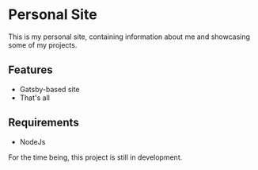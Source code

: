 # Personal Site

This is my personal site, containing information about me and showcasing some of my projects.

## Features
* Gatsby-based site
* That's all

## Requirements
* NodeJs

For the time being, this project is still in development.